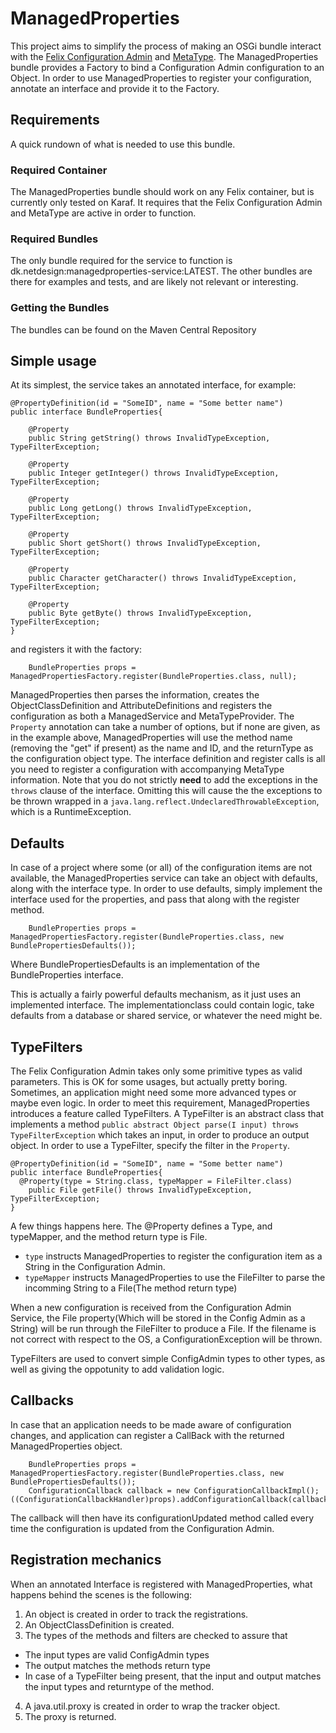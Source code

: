 # ManagedProperties
This project aims to simplify the process of making an OSGi bundle interact with the [Felix Configuration Admin](http://felix.apache.org/documentation/subprojects/apache-felix-config-admin.html)
 and [MetaType](http://felix.apache.org/documentation/subprojects/apache-felix-metatype-service.html).
 The ManagedProperties bundle provides a Factory to bind a Configuration Admin configuration to an Object. In order to use ManagedProperties to register your configuration, annotate an interface and provide it to the Factory.
 
## Requirements
A quick rundown of what is needed to use this bundle.

### Required Container
The ManagedProperties bundle should work on any Felix container, but is currently only tested on Karaf.
It requires that the Felix Configuration Admin and MetaType are active in order to function.

### Required Bundles
The only bundle required for the service to function is dk.netdesign:managedproperties-service:LATEST. The other bundles are there for examples and tests, and are likely
not relevant or interesting. 

### Getting the Bundles
The bundles can be found on the Maven Central Repository
 
 
## Simple usage
 At its simplest, the service takes an annotated interface, for example:
```
@PropertyDefinition(id = "SomeID", name = "Some better name")
public interface BundleProperties{

	@Property
	public String getString() throws InvalidTypeException, TypeFilterException;

	@Property
	public Integer getInteger() throws InvalidTypeException, TypeFilterException;

	@Property
	public Long getLong() throws InvalidTypeException, TypeFilterException;

	@Property
	public Short getShort() throws InvalidTypeException, TypeFilterException;

	@Property
	public Character getCharacter() throws InvalidTypeException, TypeFilterException;

	@Property
	public Byte getByte() throws InvalidTypeException, TypeFilterException;
}
```
and registers it with the factory:

```
	BundleProperties props = ManagedPropertiesFactory.register(BundleProperties.class, null);

```
ManagedProperties then parses the information, creates the ObjectClassDefinition and AttributeDefinitions and registers the configuration
as both a ManagedService and MetaTypeProvider.
The `Property` annotation can take a number of options, but if none are given, as in the example above, ManagedProperties will use the method
name (removing the "get" if present) as the name and ID, and the returnType as the configuration object type.
The interface definition and register calls is all you need to register a configuration with accompanying MetaType information.
Note that you do not strictly **need** to add the exceptions in the ```throws``` clause of the interface. Omitting this will cause the the exceptions
to be thrown wrapped in a ```java.lang.reflect.UndeclaredThrowableException```, which is a RuntimeException.

## Defaults
In case of a project where some (or all) of the configuration items are not available, the ManagedProperties service can take an object with
defaults, along with the interface type.
In order to use defaults, simply implement the interface used for the properties, and pass that along with the register method.
```
	BundleProperties props = ManagedPropertiesFactory.register(BundleProperties.class, new BundlePropertiesDefaults());
```
Where BundlePropertiesDefaults is an implementation of the BundleProperties interface.

This is actually a fairly powerful defaults mechanism, as it just uses an implemented interface. The implementationclass could contain logic, take
defaults from a database or shared service, or whatever the need might be.

## TypeFilters
The Felix Configuration Admin takes only some primitive types as valid parameters. This is OK for some usages, but actually pretty boring.
Sometimes, an application might need some more advanced types or maybe even logic. In order to meet this requirement, ManagedProperties
introduces a feature called TypeFilters. A TypeFilter is an abstract class that implements a method `public abstract Object parse(I input) throws TypeFilterException`
which takes an input, in order to produce an output object.
In order to use a TypeFilter, specify the filter in the `Property`.
```
@PropertyDefinition(id = "SomeID", name = "Some better name")
public interface BundleProperties{
  @Property(type = String.class, typeMapper = FileFilter.class)
	public File getFile() throws InvalidTypeException, TypeFilterException;
}
```
A few things happens here. The @Property defines a Type, and typeMapper, and the method return type is File.
* `type` instructs ManagedProperties to register the configuration item as a String in the Configuration Admin.
* `typeMapper` instructs ManagedProperties to use the FileFilter to parse the incomming String to a File(The method return type)


When a new configuration is received from the Configuration Admin Service, the File property(Which will be stored in the Config 
Admin as a String) will be run through the FileFilter to produce a File. If the filename is not correct with respect to the OS,
a ConfigurationException will be thrown.

TypeFilters are used to convert simple ConfigAdmin types to other types, as well as giving the oppotunity to add validation logic.

## Callbacks
In case that an application needs to be made aware of configuration changes, and application can register a CallBack with the
returned ManagedProperties object.
```
	BundleProperties props = ManagedPropertiesFactory.register(BundleProperties.class, new BundlePropertiesDefaults());
	ConfigurationCallback callback = new ConfigurationCallbackImpl();
((ConfigurationCallbackHandler)props).addConfigurationCallback(callback);
```
The callback will then have its configurationUpdated method called every time the configuration is updated from the Configuration Admin.

## Registration mechanics
When an annotated Interface is registered with ManagedProperties, what happens behind the scenes is the following:

1. An object is created in order to track the registrations.
2. An ObjectClassDefinition is created. 
3. The types of the methods and filters are checked to assure that
  * The input types are valid ConfigAdmin types
  * The output matches the methods return type
  * In case of a TypeFilter being present, that the input and output matches the input types and returntype of the method.
4. A java.util.proxy is created in order to wrap the tracker object.
5. The proxy is returned.